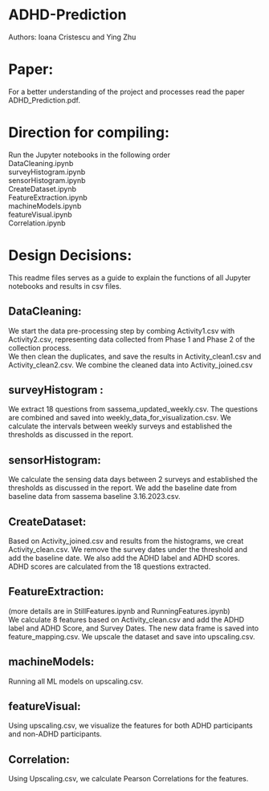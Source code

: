 # ADHD-Prediction
Authors: Ioana Cristescu and Ying Zhu <br/>

# Paper:
For a better understanding of the project and processes read the paper ADHD_Prediction.pdf.

# Direction for compiling:
Run the Jupyter notebooks in the following order <br/>
DataCleaning.ipynb <br/>
surveyHistogram.ipynb <br/>
sensorHistogram.ipynb <br/>
CreateDataset.ipynb <br/>
FeatureExtraction.ipynb <br/>
machineModels.ipynb  <br/>
featureVisual.ipynb <br/>
Correlation.ipynb <br/>

# Design Decisions: 
This readme files serves as a guide to explain the functions of all Jupyter notebooks and results in csv files. 

## DataCleaning:
We start the data pre-processing step by combing Activity1.csv with Activity2.csv, representing data collected from Phase 1 and Phase 2 of the collection process.  <br/> 
We then clean the duplicates, and save the results in Activity_clean1.csv and Activity_clean2.csv. We combine the cleaned data into Activity_joined.csv

## surveyHistogram :
We extract 18 questions from sassema_updated_weekly.csv. The questions are combined and saved into weekly_data_for_visualization.csv. We calculate the intervals between weekly surveys and established the thresholds as discussed in the report. 


## sensorHistogram:
We calculate the sensing data days between 2 surveys and established the thresholds as discussed in the report. We add the baseline date from baseline data from sassema baseline 3.16.2023.csv.



## CreateDataset:
Based on Activity_joined.csv and results from the histograms, we creat Activity_clean.csv. We remove the survey dates under the threshold and add the baseline date. We also add the ADHD label and ADHD scores. ADHD scores are calculated from the 18 questions extracted. 


## FeatureExtraction:
(more details are in StillFeatures.ipynb and RunningFeatures.ipynb) <br/> 
We calculate 8 features based on Activity_clean.csv and add the ADHD label and ADHD Score, and Survey Dates. The new data frame is saved into feature_mapping.csv. We upscale the dataset and save into upscaling.csv.


## machineModels:
Running all ML models on upscaling.csv. 

## featureVisual:
Using upscaling.csv, we visualize the features for both ADHD participants and non-ADHD participants.

## Correlation:
Using Upscaling.csv, we calculate Pearson Correlations for the features. 

